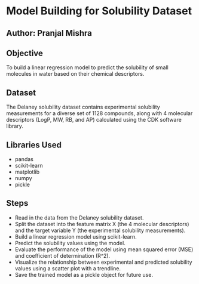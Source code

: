# Model Building for Solubility Dataset
## Author: Pranjal Mishra

## Objective

To build a linear regression model to predict the solubility of small molecules in water based on their chemical descriptors.

## Dataset

The Delaney solubility dataset contains experimental solubility measurements for a diverse set of 1128 compounds, along with 4 molecular descriptors (LogP, MW, RB, and AP) calculated using the CDK software library.

## Libraries Used

* pandas
* scikit-learn
* matplotlib
* numpy
* pickle

## Steps
* Read in the data from the Delaney solubility dataset.
* Split the dataset into the feature matrix X (the 4 molecular descriptors) and the target variable Y (the experimental solubility measurements).
* Build a linear regression model using scikit-learn.
* Predict the solubility values using the model.
* Evaluate the performance of the model using mean squared error (MSE) and coefficient of determination (R^2).
* Visualize the relationship between experimental and predicted solubility values using a scatter plot with a trendline.
* Save the trained model as a pickle object for future use.
